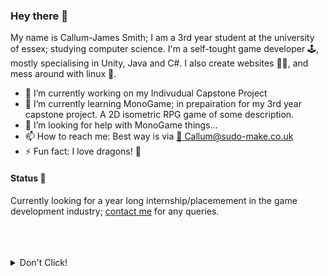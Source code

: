 ### Hey there 👋
My name is Callum-James Smith; I am a 3rd year student at the university of essex; studying computer science.
I'm a self-tought game developer 🕹, mostly specialising in Unity, Java and C#. I also create websites 🐱‍🐉, and mess around with linux 🐧.

- 🔭 I’m currently working on my Indivudual Capstone Project
- 🌱 I’m currently learning MonoGame; in prepairation for my 3rd year capstone project. A 2D isometric RPG game of some description.
- 🤔 I’m looking for help with MonoGame things...
- 📫 How to reach me: Best way is via [📧 Callum@sudo-make.co.uk](mailto:Callum@sudo-make.co.uk)
- ⚡ Fun fact: I love dragons! 🐉

#### Status 📢
Currently looking for a year long internship/placemement in the game development industry; [contact me](mailto:csmith99@protonmail.com) for any queries.

</br>
</br>
</br>
<details>
  <summary markdown="span">Don't Click!</summary>
<pre>
 ____________________________
< Hi, I am not actually here >
 ----------------------------
        \   ^__^
         \  (oo)\_______
            (__)\       )\/\
                ||----w |
                ||     ||
</pre>
</details>
